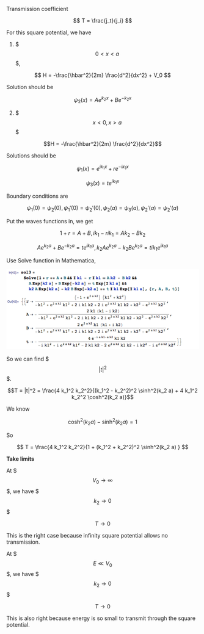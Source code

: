 Transmission coefficient

$$ T = \frac{j_t}{j_i} $$

For this square potential, we have

1. $$$0<x<a$$$, 

$$ H = -\frac{\hbar^2}{2m} \frac{d^2}{dx^2} + V_0 $$

Solution should be

$$ \psi_2(x) = A e^{k_2 x} + B e^{-k_2 x} $$

2. $$$ x<0, x>a $$$

$$H = -\frac{\hbar^2}{2m} \frac{d^2}{dx^2}$$

Solutions should be

$$ \psi_1(x) = e^{i k_1 x} + r e^{-i k_1 x} $$

$$ \psi_3(x) = t e^{i k_1 x} $$


Boundary conditions are 

$$\psi_1(0)=\psi_2(0), \psi_1'(0)=\psi_2'(0),\psi_2(a)=\psi_3(a),\psi_2'(a)=\psi_2'(a)$$

Put the waves functions in, we get

$$1+r = A + B, i k_1 - r i k_1 = A k_2 - B k_2$$

$$ A e^{k_2 a} + B e^{-k_2 a} = t e^{i k_1 a}, k_2 A e^{k_2 a} - k_2 B e^{k_2 a} = t i k_1 e^{i k_1 a} $$

Use Solve function in Mathematica,

![MMAsolve](MMAsolve.png)

So we can find $$$|t|^2$$$.

$$T = |t|^2 = \frac{4 k_1^2 k_2^2}{(k_1^2 - k_2^2)^2 \sinh^2(k_2 a) + 4 k_1^2 k_2^2 \cosh^2(k_2 a)}$$

We know

$$\cosh^2(k_2 a) - \sinh^2(k_2 a) = 1$$

So 

$$ T =  \frac{4 k_1^2 k_2^2}{1 + (k_1^2 + k_2^2)^2 \sinh^2(k_2 a) } $$


**Take limits**

At $$$V_0\rightarrow \infty$$$, we have $$$ k_2 \rightarrow 0$$$

$$T \rightarrow 0$$

This is the right case because infinity square potential allows no transmission.

At $$$ E \ll V_0 $$$, we have $$$k_2 \rightarrow 0 $$$

$$ T \rightarrow 0 $$

This is also right because energy is so small to transmit through the square potential. 